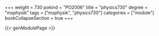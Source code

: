 +++
weight = 730
pokind = "PO2006"
title = "physics730"
degree = "msphysik"
tags = ["msphysik", "physics730"]
categories = ["module"]
bookCollapseSection = true
+++

{{< genModulePage >}}
